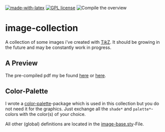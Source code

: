 [![made-with-latex](https://img.shields.io/badge/Made%20with-LaTeX-1f425f.svg)](https://www.latex-project.org/) [![GPL license](https://img.shields.io/badge/License-GPL-blue.svg)](http://perso.crans.org/besson/LICENSE.html) ![Compile the overview](https://github.com/EagleoutIce/image-collection/workflows/Compile%20the%20overview/badge.svg)

# image-collection
A collection of some images i've created with [Ti*k*Z](https://www.ctan.org/pkg/pgf). It should be growing in the future and may be constantly work in progress.

## A Preview

The pre-compiled pdf my be found [here](https://media.githubusercontent.com/media/EagleoutIce/image-collection/gh-pages/the-collection.pdf) or [here](https://github.com/EagleoutIce/image-collection/blob/gh-pages/the-collection.pdf).

## Color-Palette

I wrote a [color-palette](https://github.com/EagleoutIce/color-palettes)-package which is used in this collection but you do not need it for the graphics. Just exchange all the `shade*` and `palette*`-colors with the color(s) of your choice.

All other (global) definitions are located in the [image-base.sty](image-base.sty)-File.
